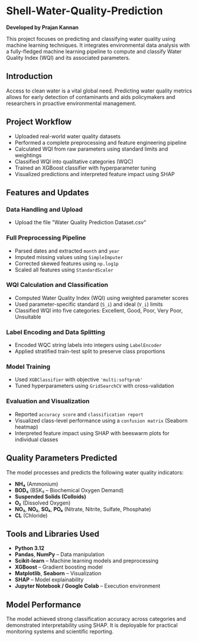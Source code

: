 # Shell-Water-Quality-Prediction

**Developed by Prajan Kannan**

This project focuses on predicting and classifying water quality using machine learning techniques. It integrates environmental data analysis with a fully-fledged machine learning pipeline to compute and classify Water Quality Index (WQI) and its associated parameters.

## Introduction

Access to clean water is a vital global need. Predicting water quality metrics allows for early detection of contaminants and aids policymakers and researchers in proactive environmental management.

## Project Workflow

- Uploaded real-world water quality datasets  
- Performed a complete preprocessing and feature engineering pipeline  
- Calculated WQI from raw parameters using standard limits and weightings  
- Classified WQI into qualitative categories (WQC)  
- Trained an XGBoost classifier with hyperparameter tuning  
- Visualized predictions and interpreted feature impact using SHAP  

## Features and Updates

### Data Handling and Upload

- Upload the file "Water Quality Prediction Dataset.csv"

### Full Preprocessing Pipeline

- Parsed dates and extracted `month` and `year`
- Imputed missing values using `SimpleImputer`
- Corrected skewed features using `np.log1p`
- Scaled all features using `StandardScaler`

### WQI Calculation and Classification

- Computed Water Quality Index (WQI) using weighted parameter scores
- Used parameter-specific standard (`S_i`) and ideal (`V_i`) limits
- Classified WQI into five categories: Excellent, Good, Poor, Very Poor, Unsuitable

### Label Encoding and Data Splitting

- Encoded WQC string labels into integers using `LabelEncoder`
- Applied stratified train-test split to preserve class proportions

### Model Training

- Used `XGBClassifier` with objective `'multi:softprob'`
- Tuned hyperparameters using `GridSearchCV` with cross-validation

### Evaluation and Visualization

- Reported `accuracy score` and `classification report`
- Visualized class-level performance using a `confusion matrix` (Seaborn heatmap)
- Interpreted feature impact using SHAP with beeswarm plots for individual classes

## Quality Parameters Predicted

The model processes and predicts the following water quality indicators:

- **NH₄** (Ammonium)  
- **BOD₅** (BSK₅ – Biochemical Oxygen Demand)  
- **Suspended Solids (Colloids)**  
- **O₂** (Dissolved Oxygen)  
- **NO₃**, **NO₂**, **SO₄**, **PO₄** (Nitrate, Nitrite, Sulfate, Phosphate)  
- **CL** (Chloride)  

## Tools and Libraries Used

- **Python 3.12**  
- **Pandas**, **NumPy** – Data manipulation  
- **Scikit-learn** – Machine learning models and preprocessing  
- **XGBoost** – Gradient boosting model  
- **Matplotlib**, **Seaborn** – Visualization  
- **SHAP** – Model explainability  
- **Jupyter Notebook / Google Colab** – Execution environment

## Model Performance

The model achieved strong classification accuracy across categories and demonstrated interpretability using SHAP. It is deployable for practical monitoring systems and scientific reporting.
